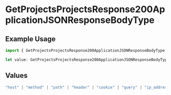 # GetProjectsProjectsResponse200ApplicationJSONResponseBodyType

## Example Usage

```typescript
import { GetProjectsProjectsResponse200ApplicationJSONResponseBodyType } from "@simplesagar/vercel/models/getprojectsop.js";

let value: GetProjectsProjectsResponse200ApplicationJSONResponseBodyType = "path";
```

## Values

```typescript
"host" | "method" | "path" | "header" | "cookie" | "query" | "ip_address" | "protocol" | "scheme" | "environment" | "region"
```